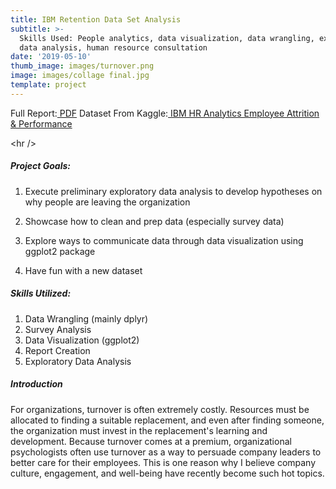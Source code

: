 ```yaml
---
title: IBM Retention Data Set Analysis
subtitle: >-
  Skills Used: People analytics, data visualization, data wrangling, exploratory
  data analysis, human resource consultation
date: '2019-05-10'
thumb_image: images/turnover.png
image: images/collage final.jpg
template: project
---
```

[](https://tonykim925.github.io/ibm-dataset-analysis/ibm-dataset-analysis.pdf)Full Report:[ PDF](https://tonykim925.github.io/ibm-dataset-analysis/ibm-dataset-analysis.pdf)[](https://tonykim925.github.io/ibm-dataset-analysis/ibm-dataset-analysis.pdf)[](https://tonykim925.github.io/ibm-dataset-analysis/ibm-dataset-analysis.pdf)   Dataset From Kaggle:[ IBM HR Analytics Employee Attrition & Performance](https://www.kaggle.com/pavansubhasht/ibm-hr-analytics-attrition-dataset/download)

\<hr />

##### [](https://tonykim925.github.io/ibm-dataset-analysis/ibm-dataset-analysis.pdf)[](https://tonykim925.github.io/ibm-dataset-analysis/ibm-dataset-analysis.pdf)Project Goals:

1.  Execute preliminary exploratory data analysis to develop hypotheses on why people are leaving the organization

2.  Showcase how to clean and prep data (especially survey data)

3.  Explore ways to communicate data through data visualization using ggplot2 package

4.  Have fun with a new dataset

##### Skills Utilized:

1.  Data Wrangling (mainly dplyr)
2.  Survey Analysis
3.  Data Visualization (ggplot2)
4.  Report Creation
5.  Exploratory Data Analysis

##### Introduction

[](https://tonykim925.github.io/ibm-dataset-analysis/ibm-dataset-analysis.pdf)For organizations, turnover is often extremely costly. Resources must be allocated to finding a suitable replacement, and even after finding someone, the organization must invest in the replacement's learning and development. Because turnover comes at a premium, organizational psychologists often use turnover as a way to persuade company leaders to better care for their employees. This is one reason why I believe company culture, engagement, and well-being have recently become such hot topics.

#####
